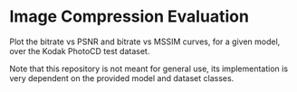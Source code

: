 # Image Compression Evaluation

Plot the bitrate vs PSNR and bitrate vs MSSIM curves, for a given model, over the Kodak PhotoCD test dataset.
 
Note that this repository is not meant for general use, its implementation is very dependent on the provided model and dataset classes.
